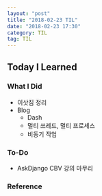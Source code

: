 ```yaml
---
layout: "post"
title: "2018-02-23 TIL"
date: "2018-02-23 17:30"
category: TIL
tag: TIL
---
```


## Today I Learned

### What I Did

- 이삿짐 정리
- Blog
  - Dash
  - 멀티 쓰레드, 멀티 프로세스
  - 비동기 작업

### To-Do

* AskDjango CBV 강의 마무리

### Reference
